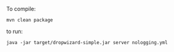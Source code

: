 To compile:

```
mvn clean package
```

to run:

```
java -jar target/dropwizard-simple.jar server nologging.yml
```
